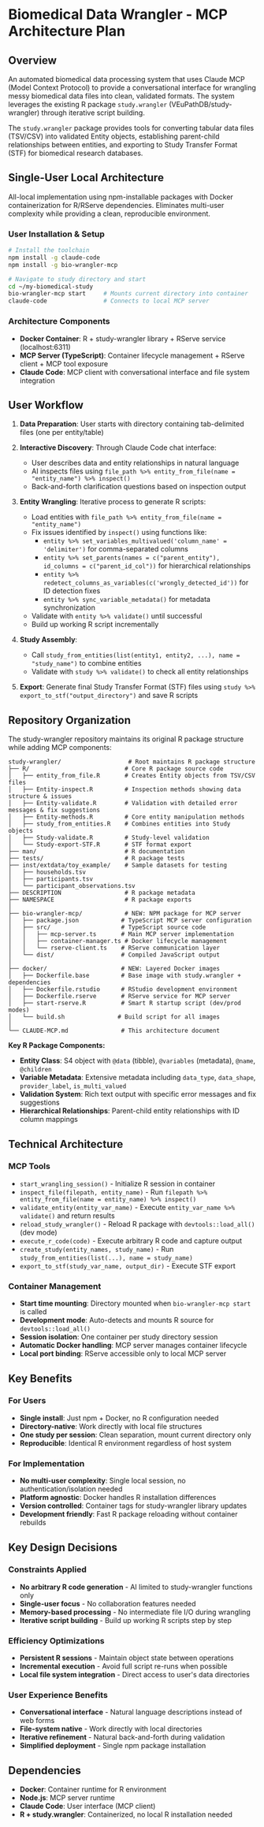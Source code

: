 # Biomedical Data Wrangler - MCP Architecture Plan

## Overview

An automated biomedical data processing system that uses Claude MCP (Model Context Protocol) to provide a conversational interface for wrangling messy biomedical data files into clean, validated formats. The system leverages the existing R package `study.wrangler` (VEuPathDB/study-wrangler) through iterative script building.

The `study.wrangler` package provides tools for converting tabular data files (TSV/CSV) into validated Entity objects, establishing parent-child relationships between entities, and exporting to Study Transfer Format (STF) for biomedical research databases.

## Single-User Local Architecture

All-local implementation using npm-installable packages with Docker containerization for R/RServe dependencies. Eliminates multi-user complexity while providing a clean, reproducible environment.

### User Installation & Setup

```bash
# Install the toolchain
npm install -g claude-code
npm install -g bio-wrangler-mcp

# Navigate to study directory and start
cd ~/my-biomedical-study
bio-wrangler-mcp start     # Mounts current directory into container
claude-code                # Connects to local MCP server
```

### Architecture Components

- **Docker Container**: R + study-wrangler library + RServe service (localhost:6311)
- **MCP Server (TypeScript)**: Container lifecycle management + RServe client + MCP tool exposure
- **Claude Code**: MCP client with conversational interface and file system integration

## User Workflow

1. **Data Preparation**: User starts with directory containing tab-delimited files (one per entity/table)

2. **Interactive Discovery**: Through Claude Code chat interface:
   - User describes data and entity relationships in natural language
   - AI inspects files using `file_path %>% entity_from_file(name = "entity_name") %>% inspect()`
   - Back-and-forth clarification questions based on inspection output

3. **Entity Wrangling**: Iterative process to generate R scripts:
   - Load entities with `file_path %>% entity_from_file(name = "entity_name")`
   - Fix issues identified by `inspect()` using functions like:
     - `entity %>% set_variables_multivalued('column_name' = 'delimiter')` for comma-separated columns
     - `entity %>% set_parents(names = c("parent_entity"), id_columns = c("parent_id_col"))` for hierarchical relationships  
     - `entity %>% redetect_columns_as_variables(c('wrongly_detected_id'))` for ID detection fixes
     - `entity %>% sync_variable_metadata()` for metadata synchronization
   - Validate with `entity %>% validate()` until successful
   - Build up working R script incrementally

4. **Study Assembly**: 
   - Call `study_from_entities(list(entity1, entity2, ...), name = "study_name")` to combine entities
   - Validate with `study %>% validate()` to check all entity relationships

5. **Export**: Generate final Study Transfer Format (STF) files using `study %>% export_to_stf("output_directory")` and save R scripts

## Repository Organization

The study-wrangler repository maintains its original R package structure while adding MCP components:

```
study-wrangler/                   # Root maintains R package structure
├── R/                           # Core R package source code
│   ├── entity_from_file.R       # Creates Entity objects from TSV/CSV files
│   ├── Entity-inspect.R         # Inspection methods showing data structure & issues
│   ├── Entity-validate.R        # Validation with detailed error messages & fix suggestions
│   ├── Entity-methods.R         # Core entity manipulation methods
│   ├── study_from_entities.R    # Combines entities into Study objects
│   ├── Study-validate.R         # Study-level validation
│   └── Study-export-STF.R       # STF format export
├── man/                         # R documentation
├── tests/                       # R package tests
├── inst/extdata/toy_example/    # Sample datasets for testing
│   ├── households.tsv
│   ├── participants.tsv
│   └── participant_observations.tsv
├── DESCRIPTION                  # R package metadata
├── NAMESPACE                    # R package exports
│
├── bio-wrangler-mcp/            # NEW: NPM package for MCP server
│   ├── package.json            # TypeScript MCP server configuration
│   ├── src/                    # TypeScript source code
│   │   ├── mcp-server.ts       # Main MCP server implementation
│   │   ├── container-manager.ts # Docker lifecycle management  
│   │   └── rserve-client.ts    # RServe communication layer
│   └── dist/                   # Compiled JavaScript output
│
├── docker/                     # NEW: Layered Docker images
│   ├── Dockerfile.base         # Base image with study.wrangler + dependencies
│   ├── Dockerfile.rstudio      # RStudio development environment
│   ├── Dockerfile.rserve       # RServe service for MCP server
│   ├── start-rserve.R          # Smart R startup script (dev/prod modes)
│   └── build.sh               # Build script for all images
│
└── CLAUDE-MCP.md               # This architecture document
```

**Key R Package Components:**
- **Entity Class**: S4 object with `@data` (tibble), `@variables` (metadata), `@name`, `@children`
- **Variable Metadata**: Extensive metadata including `data_type`, `data_shape`, `provider_label`, `is_multi_valued`
- **Validation System**: Rich text output with specific error messages and fix suggestions
- **Hierarchical Relationships**: Parent-child entity relationships with ID column mappings

## Technical Architecture

### MCP Tools

- `start_wrangling_session()` - Initialize R session in container
- `inspect_file(filepath, entity_name)` - Run `filepath %>% entity_from_file(name = entity_name) %>% inspect()`
- `validate_entity(entity_var_name)` - Execute `entity_var_name %>% validate()` and return results
- `reload_study_wrangler()` - Reload R package with `devtools::load_all()` (dev mode)
- `execute_r_code(code)` - Execute arbitrary R code and capture output
- `create_study(entity_names, study_name)` - Run `study_from_entities(list(...), name = study_name)`
- `export_to_stf(study_var_name, output_dir)` - Execute STF export

### Container Management

- **Start time mounting**: Directory mounted when `bio-wrangler-mcp start` is called
- **Development mode**: Auto-detects and mounts R source for `devtools::load_all()`
- **Session isolation**: One container per study directory session  
- **Automatic Docker handling**: MCP server manages container lifecycle
- **Local port binding**: RServe accessible only to local MCP server

## Key Benefits

### For Users
- **Single install**: Just npm + Docker, no R configuration needed
- **Directory-native**: Work directly with local file structures
- **One study per session**: Clean separation, mount current directory only
- **Reproducible**: Identical R environment regardless of host system

### For Implementation  
- **No multi-user complexity**: Single local session, no authentication/isolation needed
- **Platform agnostic**: Docker handles R installation differences
- **Version controlled**: Container tags for study-wrangler library updates
- **Development friendly**: Fast R package reloading without container rebuilds

## Key Design Decisions

### Constraints Applied
- **No arbitrary R code generation** - AI limited to study-wrangler functions only
- **Single-user focus** - No collaboration features needed
- **Memory-based processing** - No intermediate file I/O during wrangling
- **Iterative script building** - Build up working R scripts step by step

### Efficiency Optimizations
- **Persistent R sessions** - Maintain object state between operations
- **Incremental execution** - Avoid full script re-runs when possible
- **Local file system integration** - Direct access to user's data directories

### User Experience Benefits
- **Conversational interface** - Natural language descriptions instead of web forms
- **File-system native** - Work directly with local directories
- **Iterative refinement** - Natural back-and-forth during validation
- **Simplified deployment** - Single npm package installation

## Dependencies

- **Docker**: Container runtime for R environment
- **Node.js**: MCP server runtime
- **Claude Code**: User interface (MCP client)
- **R + study.wrangler**: Containerized, no local R installation needed